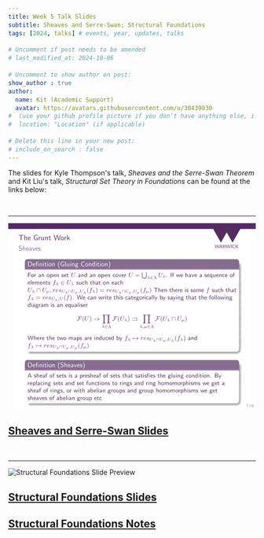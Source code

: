 ```yaml
---
title: Week 5 Talk Slides
subtitle: Sheaves and Serre-Swan; Structural Foundations
tags: [2024, talks] # events, year, updates, talks

# Uncomment if post needs to be amended
# last_modified_at: 2024-10-06

# Uncomment to show author on post:
show_author : true
author:
  name: Kit (Academic Support)
  avatar: https://avatars.githubusercontent.com/u/30439030
#  (use your github profile picture if you don't have anything else, i.e. https://avatars.githubusercontent.com/u/30439030)
#  location: "Location" (if applicable)

# Delete this line in your new post:
# include_on_search : false
---
```

The slides for Kyle Thompson's talk, *Sheaves and the Serre-Swan Theorem* and Kit Liu's talk, *Structural Set Theory in Foundations* can be found at the links below:

<br/>

---

![Sheaves and Serre-Swan Slide Preview](<../assets/talks/2024-2025/Term 1 Week 5 - Sheaves and the Serre-Swan Theorem.png>)

## [Sheaves and Serre-Swan Slides](<../assets/talks/2024-2025/Term 1 Week 5 - Sheaves and the Serre-Swan Theorem.pdf>)

<br/>

---

![Structural Foundations Slide Preview](<../assets/talks/2024-2025/Term 1 Week 5 - Structural Foundations.gif>)

## [Structural Foundations Slides](<../assets/talks/2024-2025/Term 1 Week 5 - Structural Foundations Slides Only.pdf>)
## [Structural Foundations Notes](<../assets/talks/2024-2025/Term 1 Week 5 - Structural Foundations Notes.pdf>)
